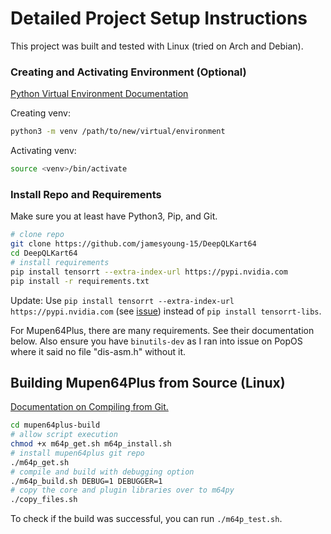 # Detailed Project Setup Instructions
This project was built and tested with Linux (tried on Arch and Debian).

### Creating and Activating Environment (Optional)
[Python Virtual Environment Documentation](https://docs.python.org/3/library/venv.html)

Creating venv:
``` bash
python3 -m venv /path/to/new/virtual/environment
```

Activating venv:
``` bash
source <venv>/bin/activate
```

### Install Repo and Requirements
Make sure you at least have Python3, Pip, and Git.

```bash
# clone repo
git clone https://github.com/jamesyoung-15/DeepQLKart64
cd DeepQLKart64
# install requirements
pip install tensorrt --extra-index-url https://pypi.nvidia.com
pip install -r requirements.txt
```

Update: Use `pip install tensorrt --extra-index-url https://pypi.nvidia.com` (see [issue](https://github.com/NVIDIA/TensorRT/pull/3080)) instead of `pip install tensorrt-libs`.

For Mupen64Plus, there are many requirements. See their documentation below. Also ensure you have `binutils-dev` as I ran into issue on PopOS where it said no file "dis-asm.h" without it.

## Building Mupen64Plus from Source (Linux)
[Documentation on Compiling from Git.](https://mupen64plus.org/wiki/index.php/CompilingFromGit)
``` bash
cd mupen64plus-build
# allow script execution
chmod +x m64p_get.sh m64p_install.sh
# install mupen64plus git repo
./m64p_get.sh
# compile and build with debugging option
./m64p_build.sh DEBUG=1 DEBUGGER=1
# copy the core and plugin libraries over to m64py
./copy_files.sh
```
To check if the build was successful, you can run `./m64p_test.sh`.
